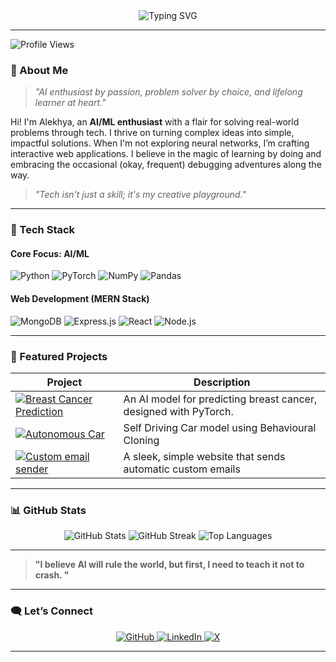 <div align="center">
  <img src="https://readme-typing-svg.herokuapp.com?font=Fira+Code&size=24&color=3DBEFF&center=true&width=500&lines=Hey+there!+I'm+Alekhya+%F0%9F%91%8B;Welcome+to+my+GitHub+universe+%F0%9F%8C%8C;Turning+AI+dreams+into+code+%E2%9C%A8" alt="Typing SVG">
</div>

---
<div>
  <img src="https://komarev.com/ghpvc/?username=AlekhyaGudibandla&style=for-the-badge&color=brightgreen" alt="Profile Views">
</div>



### 🧠 About Me  
> _"AI enthusiast by passion, problem solver by choice, and lifelong learner at heart."_  

Hi! I'm Alekhya, an **AI/ML enthusiast** with a flair for solving real-world problems through tech. I thrive on turning complex ideas into simple, impactful solutions. When I'm not exploring neural networks, I’m crafting interactive web applications. I believe in the magic of learning by doing and embracing the occasional (okay, frequent) debugging adventures along the way.

> _"Tech isn't just a skill; it's my creative playground."_  

---

### 🔧 Tech Stack

#### **Core Focus: AI/ML**
<div>
  <img src="https://img.shields.io/badge/Python-3776AB?style=for-the-badge&logo=python&logoColor=white" alt="Python">
  <img src="https://img.shields.io/badge/PyTorch-EE4C2C?style=for-the-badge&logo=pytorch&logoColor=white" alt="PyTorch">
  <img src="https://img.shields.io/badge/NumPy-013243?style=for-the-badge&logo=numpy&logoColor=white" alt="NumPy">
  <img src="https://img.shields.io/badge/Pandas-150458?style=for-the-badge&logo=pandas&logoColor=white" alt="Pandas">
</div>

#### **Web Development (MERN Stack)**
<div>
  <img src="https://img.shields.io/badge/MongoDB-47A248?style=for-the-badge&logo=mongodb&logoColor=white" alt="MongoDB">
  <img src="https://img.shields.io/badge/Express.js-404D59?style=for-the-badge" alt="Express.js">
  <img src="https://img.shields.io/badge/React-61DAFB?style=for-the-badge&logo=react&logoColor=black" alt="React">
  <img src="https://img.shields.io/badge/Node.js-339933?style=for-the-badge&logo=nodedotjs&logoColor=white" alt="Node.js">
</div>

---

### 🌟 Featured Projects  

| Project | Description |  
|---------|-------------|  
| [![Breast Cancer Prediction](https://img.shields.io/badge/Breast%20Cancer%20Prediction-AI%20%7C%20ML-brightgreen)](https://github.com/AlekhyaGudibandla/Breast-Cancer-Prediction) | An AI model for predicting breast cancer, designed with PyTorch. |  
| [![Autonomous Car](https://img.shields.io/badge/Autonomous%20Car-AI%20%7C%20ML-brightgreen)](https://github.com/AlekhyaGudibandla/Autonomous-Car) | Self Driving Car model using Behavioural Cloning |  
| [![Custom email sender](https://img.shields.io/badge/Custom%20Email%20Sender-Web%20Development-blue)](https://github.com/AlekhyaGudibandla/custom_email_sender) | A sleek, simple website that sends automatic custom emails |  

---

### 📊 GitHub Stats
<div align="center">
  <img src="https://github-readme-stats.vercel.app/api?username=AlekhyaGudibandla&show_icons=true&theme=radical" alt="GitHub Stats">
  <img src="https://github-readme-streak-stats.herokuapp.com?user=AlekhyaGudibandla&theme=radical" alt="GitHub Streak">
  <img src="https://github-readme-stats.vercel.app/api/top-langs/?username=AlekhyaGudibandla&layout=compact&theme=radical" alt="Top Languages">
</div>

---

> **"I believe AI will rule the world, but first, I need to teach it not to crash. "**


---

### 🗨️ Let’s Connect  
<div align="center">
<a href="https://github.com/AlekhyaGudibandla">
  <img src="https://img.shields.io/badge/github-black?style=for-the-badge&logo=github" alt="GitHub">
</a>

<a href="https://linkedin.com/in/alekhya-gudibandla-3571b5256">
  <img src="https://img.shields.io/badge/linkedin-blue?style=for-the-badge&logo=linkedin" alt="LinkedIn">
</a>

<a href="https://x.com/AlekhyaGud">
  <img src="https://img.shields.io/badge/x-black?style=for-the-badge&logo=x" alt="X">
</a>
</div>

---
